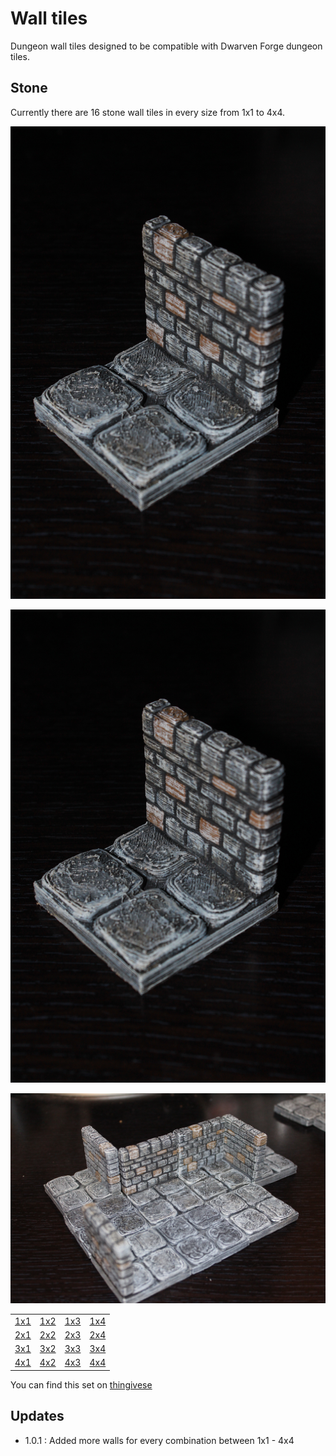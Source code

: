 Wall tiles
===========

Dungeon wall tiles designed to be compatible with Dwarven Forge dungeon tiles.

Stone
-----

Currently there are 16 stone wall tiles in every size from 1x1 to 4x4.

![2x2 wall front](IMG_5780.JPG)

![2x2 wall back](IMG_5780.JPG)

![multiple 2x2 walls](IMG_5763.JPG)

<table>
<tr><td><a href="wall_1x1.stl">1x1</a></td><td><a href="wall_1x2.stl">1x2</a></td><td><a href="wall_1x3.stl">1x3</a></td><td><a href="wall_1x4.stl">1x4</a></td></tr>
<tr><td><a href="wall_2x1.stl">2x1</a></td><td><a href="wall_2x2.stl">2x2</a></td><td><a href="wall_2x3.stl">2x3</a></td><td><a href="wall_2x4.stl">2x4</a></td></tr>
<tr><td><a href="wall_3x1.stl">3x1</a></td><td><a href="wall_3x2.stl">3x2</a></td><td><a href="wall_3x3.stl">3x3</a></td><td><a href="wall_3x4.stl">3x4</a></td></tr>
<tr><td><a href="wall_4x1.stl">4x1</a></td><td><a href="wall_4x2.stl">4x2</a></td><td><a href="wall_4x3.stl">4x3</a></td><td><a href="wall_4x4.stl">4x4</a></td></tr>
</table>

You can find this set on [thingivese](http://www.thingiverse.com/thing:178621)

Updates
-------

* 1.0.1 : Added more walls for every combination between 1x1 - 4x4

